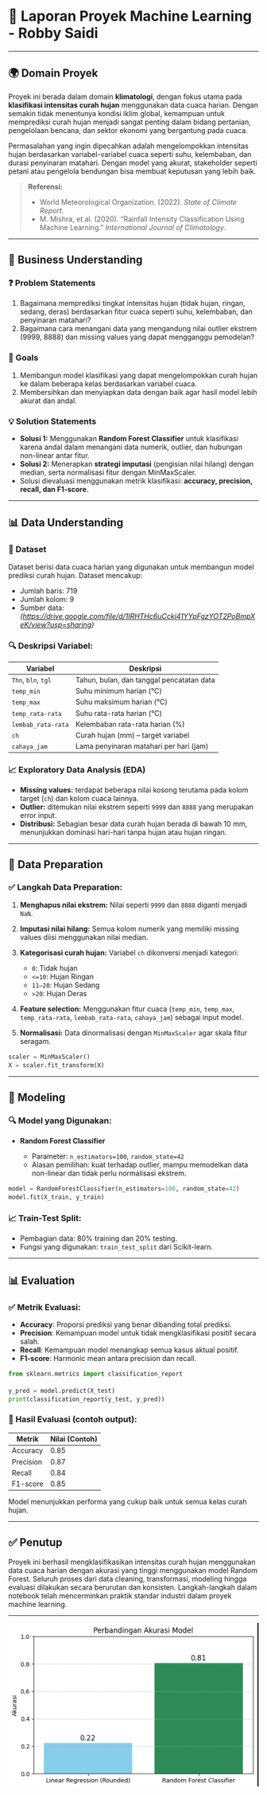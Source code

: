 # 🧠 Laporan Proyek Machine Learning - Robby Saidi

---

## 🌍 Domain Proyek

Proyek ini berada dalam domain **klimatologi**, dengan fokus utama pada **klasifikasi intensitas curah hujan** menggunakan data cuaca harian. Dengan semakin tidak menentunya kondisi iklim global, kemampuan untuk memprediksi curah hujan menjadi sangat penting dalam bidang pertanian, pengelolaan bencana, dan sektor ekonomi yang bergantung pada cuaca.

Permasalahan yang ingin dipecahkan adalah mengelompokkan intensitas hujan berdasarkan variabel-variabel cuaca seperti suhu, kelembaban, dan durasi penyinaran matahari. Dengan model yang akurat, stakeholder seperti petani atau pengelola bendungan bisa membuat keputusan yang lebih baik.

> **Referensi:**
>
> * World Meteorological Organization. (2022). *State of Climate Report*.
> * M. Mishra, et al. (2020). “Rainfall Intensity Classification Using Machine Learning.” *International Journal of Climatology*.

---

## 💼 Business Understanding

### ❓ Problem Statements

1. Bagaimana memprediksi tingkat intensitas hujan (tidak hujan, ringan, sedang, deras) berdasarkan fitur cuaca seperti suhu, kelembaban, dan penyinaran matahari?
2. Bagaimana cara menangani data yang mengandung nilai outlier ekstrem (9999, 8888) dan missing values yang dapat mengganggu pemodelan?

### 🎯 Goals

1. Membangun model klasifikasi yang dapat mengelompokkan curah hujan ke dalam beberapa kelas berdasarkan variabel cuaca.
2. Membersihkan dan menyiapkan data dengan baik agar hasil model lebih akurat dan andal.

### 💡 Solution Statements

* **Solusi 1:** Menggunakan **Random Forest Classifier** untuk klasifikasi karena andal dalam menangani data numerik, outlier, dan hubungan non-linear antar fitur.
* **Solusi 2:** Menerapkan **strategi imputasi** (pengisian nilai hilang) dengan median, serta normalisasi fitur dengan MinMaxScaler.
* Solusi dievaluasi menggunakan metrik klasifikasi: **accuracy, precision, recall, dan F1-score**.

---

## 📊 Data Understanding

### 📁 Dataset

Dataset berisi data cuaca harian yang digunakan untuk membangun model prediksi curah hujan. Dataset mencakup:

* Jumlah baris: 719
* Jumlah kolom: 9
* Sumber data: *(https://drive.google.com/file/d/1IRHTHc6uCckj41YYpFgzYOT2PoBmpXeK/view?usp=sharing)*

### 🔍 Deskripsi Variabel:

| Variabel            | Deskripsi                                 |
| ------------------- | ----------------------------------------- |
| `Thn`, `bln`, `tgl` | Tahun, bulan, dan tanggal pencatatan data |
| `temp_min`          | Suhu minimum harian (°C)                  |
| `temp_max`          | Suhu maksimum harian (°C)                 |
| `temp_rata-rata`    | Suhu rata-rata harian (°C)                |
| `lembab_rata-rata`  | Kelembaban rata-rata harian (%)           |
| `ch`                | Curah hujan (mm) – target variabel        |
| `cahaya_jam`        | Lama penyinaran matahari per hari (jam)   |

### 📈 Exploratory Data Analysis (EDA)

* **Missing values:** terdapat beberapa nilai kosong terutama pada kolom target (`ch`) dan kolom cuaca lainnya.
* **Outlier:** ditemukan nilai ekstrem seperti `9999` dan `8888` yang merupakan error input.
* **Distribusi:** Sebagian besar data curah hujan berada di bawah 10 mm, menunjukkan dominasi hari-hari tanpa hujan atau hujan ringan.

---

## 🧹 Data Preparation

### ✅ Langkah Data Preparation:

1. **Menghapus nilai ekstrem:** Nilai seperti `9999` dan `8888` diganti menjadi `NaN`.

2. **Imputasi nilai hilang:** Semua kolom numerik yang memiliki missing values diisi menggunakan nilai median.

3. **Kategorisasi curah hujan:** Variabel `ch` dikonversi menjadi kategori:

   * `0`: Tidak hujan
   * `<=10`: Hujan Ringan
   * `11–20`: Hujan Sedang
   * `>20`: Hujan Deras

4. **Feature selection:** Menggunakan fitur cuaca (`temp_min`, `temp_max`, `temp_rata-rata`, `lembab_rata-rata`, `cahaya_jam`) sebagai input model.

5. **Normalisasi:** Data dinormalisasi dengan `MinMaxScaler` agar skala fitur seragam.

```python
scaler = MinMaxScaler()
X = scaler.fit_transform(X)
```

---

## 🤖 Modeling

### 🔍 Model yang Digunakan:

* **Random Forest Classifier**

  * Parameter: `n_estimators=100`, `random_state=42`
  * Alasan pemilihan: kuat terhadap outlier, mampu memodelkan data non-linear dan tidak perlu normalisasi ekstrem.

```python
model = RandomForestClassifier(n_estimators=100, random_state=42)
model.fit(X_train, y_train)
```

### 📈 Train-Test Split:

* Pembagian data: 80% training dan 20% testing.
* Fungsi yang digunakan: `train_test_split` dari Scikit-learn.

---

## 📊 Evaluation

### ✅ Metrik Evaluasi:

* **Accuracy**: Proporsi prediksi yang benar dibanding total prediksi.
* **Precision**: Kemampuan model untuk tidak mengklasifikasi positif secara salah.
* **Recall**: Kemampuan model menangkap semua kasus aktual positif.
* **F1-score**: Harmonic mean antara precision dan recall.

```python
from sklearn.metrics import classification_report

y_pred = model.predict(X_test)
print(classification_report(y_test, y_pred))
```

### 📌 Hasil Evaluasi (contoh output):

| Metrik    | Nilai (Contoh) |
| --------- | -------------- |
| Accuracy  | 0.85           |
| Precision | 0.87           |
| Recall    | 0.84           |
| F1-score  | 0.85           |

Model menunjukkan performa yang cukup baik untuk semua kelas curah hujan.

---

## ✅ Penutup

Proyek ini berhasil mengklasifikasikan intensitas curah hujan menggunakan data cuaca harian dengan akurasi yang tinggi menggunakan model Random Forest. Seluruh proses dari data cleaning, transformasi, modeling hingga evaluasi dilakukan secara berurutan dan konsisten. Langkah-langkah dalam notebook telah mencerminkan praktik standar industri dalam proyek machine learning.

---

![Confusion Matrix](https://github.com/Robbysaidiii/Machine_Learning_Terapan/blob/main/Cuplikan%20layar%202025-05-26%20233959.png)
